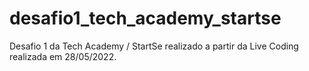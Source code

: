 # desafio1_tech_academy_startse
Desafio 1 da Tech Academy / StartSe realizado a partir da Live Coding realizada em 28/05/2022.
